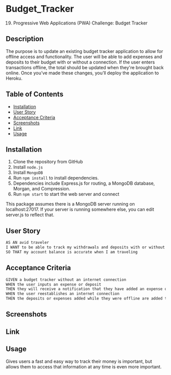 # Budget_Tracker
19. Progressive Web Applications (PWA) Challenge: Budget Tracker



## Description 

The purpose is to update an existing budget tracker application to allow for offline access and functionality. The user will be able to add expenses and deposits to their budget with or without a connection. If the user enters transactions offline, the total should be updated when they're brought back online. Once you’ve made these changes, you’ll deploy the application to Heroku.

## Table of Contents
* [Installation](#installation)
* [User Story](#user-story)
* [Acceptance Criteria](#acceptance-criteria)
* [Screenshots](#screenshots)
* [Link](#link)
* [Usage](#usage)



## Installation 


1. Clone the repository from GitHub
1. Install `node.js`
1. Install `MongoDB`
1. Run `npm install` to install dependencies. 
1.  Dependencies include Express.js for routing, a MongoDB database, Morgan, and Compression. 
1. Run `npm start` to start the web server and connect


This package assumes there is a MongoDB server running on localhost:27017. If your server is running somewhere else, you can edit server.js to reflect that.

## User Story

```md
AS AN avid traveler
I WANT to be able to track my withdrawals and deposits with or without a data/internet connection
SO THAT my account balance is accurate when I am traveling 
```

## Acceptance Criteria

```md
GIVEN a budget tracker without an internet connection
WHEN the user inputs an expense or deposit
THEN they will receive a notification that they have added an expense or deposit
WHEN the user reestablishes an internet connection
THEN the deposits or expenses added while they were offline are added to their transaction history and their totals are updated
```

## Screenshots 

## Link 


## Usage 

Gives users a fast and easy way to track their money is important, but allows them to access that information at any time is even more important. 
